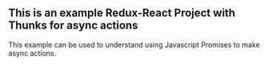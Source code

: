## This is an example Redux-React Project with Thunks for async actions

This example can be used to understand using Javascript Promises to make async actions.
